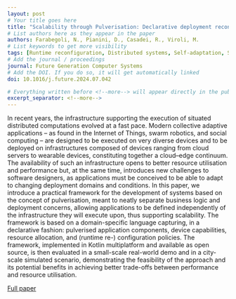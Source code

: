 ```yaml
---
layout: post
# Your title goes here
title: "Scalability through Pulverisation: Declarative deployment reconfiguration at runtime"
# List authors here as they appear in the paper
authors: Farabegoli, N., Pianini, D., Casadei, R., Viroli, M.
# List keywords to get more visibility
tags: [Runtime reconfiguration, Distributed systems, Self-adaptation, Self-organisation, Pulverisation, Deployment]
# Add the journal / proceedings
journal: Future Generation Computer Systems
# Add the DOI. If you do so, it will get automatically linked
doi: 10.1016/j.future.2024.07.042

# Everything written before <!--more--> will appear directly in the publications page
excerpt_separator: <!--more-->
---
```


In recent years, the infrastructure supporting the execution of situated distributed computations evolved at a fast pace. Modern collective adaptive applications – as found in the Internet of Things, swarm robotics, and social computing – are designed to be executed on very diverse devices and to be deployed on infrastructures composed of devices ranging from cloud servers to wearable devices, constituting together a cloud–edge continuum. The availability of such an infrastructure opens to better resource utilisation and performance but, at the same time, introduces new challenges to software designers, as applications must be conceived to be able to adapt to changing deployment domains and conditions. In this paper, we introduce a practical framework for the development of systems based on the concept of pulverisation, meant to neatly separate business logic and deployment concerns, allowing applications to be defined independently of the infrastructure they will execute upon, thus supporting scalability. The framework is based on a domain-specific language capturing, in a declarative fashion: pulverised application components, device capabilities, resource allocation, and (runtime re-) configuration policies. The framework, implemented in Kotlin multiplatform and available as open source, is then evaluated in a small-scale real-world demo and in a city-scale simulated scenario, demonstrating the feasibility of the approach and its potential benefits in achieving better trade-offs between performance and resource utilisation.

[Full paper](https://doi.org/10.1016/j.future.2024.07.042)
